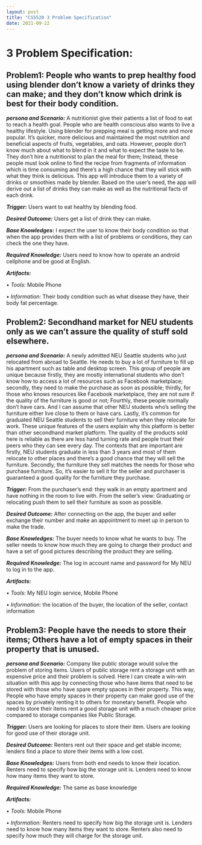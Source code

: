 ```yaml
---
layout: post
title: "CS5520 3 Problem Specification"
date: 2021-09-22
---
```



# **3 Problem Specification**:

Problem1: People who wants to prep healthy food using blender don’t know a variety of drinks they can make; and they don’t know which drink is best for their body condition.
-------------------------
***persona and Scenario:*** A nutritionist give their patients a list of food to eat to reach a health goal. People who are health conscious also wants to live a healthy lifestyle. Using blender for prepping meal is getting more and more popular. It’s quicker, more delicious and maintained the most nutrition and beneficial aspects of fruits, vegetables, and oats. However, people don’t know much about what to blend in it and what to expect the taste to be. They don’t hire a nutritionist to plan the meal for them; Instead, these people must look online to find the recipe from fragments of information which is time consuming and there’s a high chance that they will stick with what they think is delicious. This app will introduce them to a variety of drinks or smoothies made by blender.  Based on the user’s need, the app will derive out a list of drinks they can make as well as the nutritional facts of each drink.

***Trigger:*** Users want to eat healthy by blending food.

***Desired Outcome:*** Users get a list of drink they can make.

***Base Knowledges:*** I expect the user to know their body condition so that when the app provides them with a list of problems or conditions, they can check the one they have.

***Required Knowledge:*** Users need to know how to operate an android cellphone and be good at English.

***Artifacts:***

•	*Tools:* Mobile Phone

•	*Information:* Their body condition such as what disease they have, their body fat percentage.


Problem2: Secondhand market for NEU students only as we can’t assure the quality of stuff sold elsewhere.
-------------------------
***persona and Scenario:*** A newly admitted NEU Seattle students who just relocated from abroad to Seattle. He needs to buy a lot of furniture to fill up his apartment such as table and desktop screen. This group of people are unique because firstly, they are mostly international students who don’t know how to access a lot of resources such as Facebook marketplace; secondly, they need to make the purchase as soon as possible; thirdly, for those who knows resources like Facebook marketplace, they are not sure if the quality of the furniture is good or not; Fourthly, these people normally don’t have cars. And I can assume that other NEU students who’s selling the furniture either live close to them or have cars. Lastly, it’s common for graduated NEU Seattle students to sell their furniture when they relocate for work. These unique features of the users explain why this platform is better than other secondhand market platform. The quality of the products sold here is reliable as there are less hand turning rate and people trust their peers who they can see every day. The contexts that are important are firstly, NEU students graduate in less than 3 years and most of them relocate to other places and there’s a good chance that they will sell the furniture. Secondly, the furniture they sell matches the needs for those who purchase furniture. So, it’s easier to sell it for the seller and purchaser is guaranteed a good quality for the furniture they purchase.

***Trigger:*** From the purchaser’s end: they walk in an empty apartment and have nothing in the room to live with. From the seller’s view: Graduating or relocating push them to sell their furniture as soon as possible.

***Desired Outcome:*** After connecting on the app, the buyer and seller exchange their number and make an appointment to meet up in person to make the trade.

***Base Knowledges:*** The buyer needs to know what he wants to buy. The seller needs to know how much they are going to charge their product and have a set of good pictures describing the product they are selling. 

***Required Knowledge:*** The log in account name and password for My NEU to log in to the app.

***Artifacts:***

•	*Tools:* My NEU login service, Mobile Phone

•	*Information:* the location of the buyer, the location of the seller, contact information


Problem3: People have the needs to store their items; Others have a lot of empty spaces in their property that is unused.
-------------------------
***persona and Scenario:*** Company like public storage would solve the problem of storing items. Users of public storage rent a storage unit with an expensive price and their problem is solved. Here I can create a win-win situation with this app by connecting those who have items that need to be stored with those who have spare empty spaces in their property. This way, People who have empty spaces in their property can make good use of the spaces by privately renting it to others for monetary benefit. People who need to store their items rent a good storage unit with a much cheaper price compared to storage companies like Public Storage.

***Trigger:*** Users are looking for places to store their item. Users are looking for good use of their storage unit.

***Desired Outcome:*** Renters rent out their space and get stable income; lenders find a place to store their items with a low cost.

***Base Knowledges:*** Users from both end needs to know their location. Renters need to specify how big the storage unit is. Lenders need to know how many items they want to store.

***Required Knowledge:*** The same as base knowledge

***Artifacts:***

•	*Tools:* Mobile Phone

•	*Information:* Renters need to specify how big the storage unit is. Lenders need to know how many items they want to store. Renters also need to specify how much they will charge for the storage unit.
